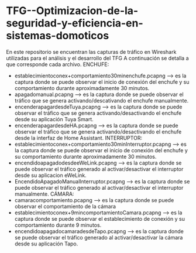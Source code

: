 # TFG--Optimizacion-de-la-seguridad-y-eficiencia-en-sistemas-domoticos
En este repositorio se encuentran las capturas de tráfico en Wireshark utilizadas para el análisis y el desarrollo del TFG
A continuación se detalla a que corresponde cada archivo. 
ENCHUFE:
- establecimientoconex+comportamiento30minenchufe.pcapng --> es la captura donde se puede observar el inicio de conexión del enchufe y su comportamiento durante aproximadamente 30 minutos.
- apagadomanual.pcapng --> es la captura donde se puede observar el tráfico que se genera activando/descativando el enchufe manualmente.
- encenderapagardesdeTuya.pcapng --> es la captura donde se puede observar el tráfico que se genera activando/desactivando el enchufe desde su aplicación Tuya Smart.
- encenderapagardesdeHA.pcapng --> es la captura donde se puede observar el tráfico que se genera activando/desactivando el enchufe desde la interfaz de Home Assistant.
INTERRUPTOR:
- establecimientoconex+comportamiento30minInterruptor.pcapng --> es la captura donde se puede observar el inicio de conexión del enchufe y su comportamiento durante aproximadamente 30 minutos.
- encendidoapagadodesdeeWeLink.pcapng --> es la captura donde se puede observar el tráfico generado al activar/desactivar el interruptor desde su aplicacion eWeLink.
- EncendidoApagadoManualInterruptor.pcapng --> es la captura donde se puede observar el tráfico generado al activar/desactivar el interruptor manualmente.
CÁMARA:
- camaracomportamiento.pcapng --> es la captura donde se puede observar el comportamiento de la cámara
- establecimientoconex+9mincomportamientoCamara.pcapng --> es la captura donde se puede observar el establecimiento de conexión y su comportamiento durante 9 minutos.
- encendidoapagadocamaradesdeTapo.pcapng --> es la captura donde se puede observar el tráfico generado al activar/desactivar la cámara desde su aplicación Tapo.
